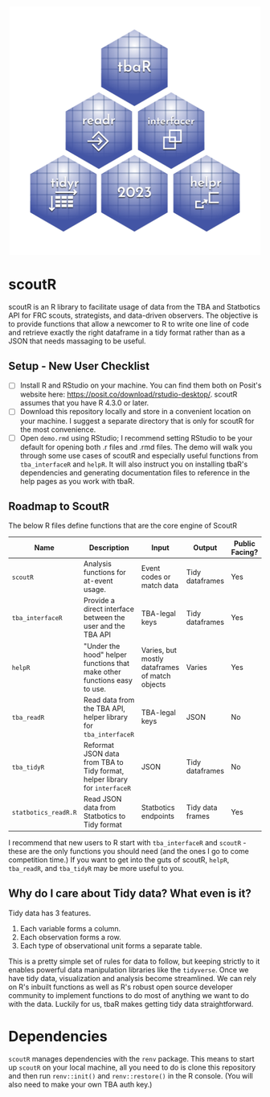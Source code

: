 <p align="center">
    <img src="logos/transparent.png" width="500">
</p>

# scoutR

scoutR is an R library to facilitate usage of data from the TBA and Statbotics API for FRC scouts, strategists, and data-driven observers. The objective is to provide functions that allow a newcomer to R to write one line of code and retrieve exactly the right dataframe in a tidy format rather than as a JSON that needs massaging to be useful.

## Setup - New User Checklist

- [ ] Install R and RStudio on your machine. You can find them both on Posit's website here: https://posit.co/download/rstudio-desktop/. scoutR assumes that you have R 4.3.0 or later.
- [ ] Download this repository locally and store in a convenient location on your machine. I suggest a separate directory that is only for scoutR for the most convenience.
- [ ] Open `demo.rmd` using RStudio; I recommend setting RStudio to be your default for opening both .r files and .rmd files. The demo will walk you through some use cases of scoutR and especially useful functions from `tba_interfaceR` and `helpR`. It will also instruct you on installing tbaR's dependencies and generating documentation files to reference in the help pages as you work with tbaR.

## Roadmap to ScoutR

The below R files define functions that are the core engine of ScoutR

| Name | Description | Input | Output | Public Facing?
| ----- | ----- | ----- | ----- | -----
| `scoutR` | Analysis functions for at-event usage. | Event codes or match data | Tidy dataframes | Yes
| `tba_interfaceR` | Provide a direct interface between the user and the TBA API | TBA-legal keys | Tidy dataframes | Yes
| `helpR` | "Under the hood" helper functions that make other functions easy to use.  | Varies, but mostly dataframes of match objects | Varies | Yes
| `tba_readR` | Read data from the TBA API, helper library for `tba_interfaceR` | TBA-legal keys| JSON | No
| `tba_tidyR` | Reformat JSON data from TBA to Tidy format, helper library for `interfaceR` | JSON | Tidy dataframes | No
| `statbotics_readR.R` | Read JSON data from Statbotics to Tidy format | Statbotics endpoints | Tidy data frames | Yes

I recommend that new users to R start with `tba_interfaceR` and `scoutR` - these are the only functions you should need (and the ones I go to come competition time.) If you want to get into the guts of scoutR, `helpR`, `tba_readR`, and `tba_tidyR` may be more useful to you.

## Why do I care about Tidy data? What even is it?

Tidy data has 3 features.

1.  Each variable forms a column.
2.  Each observation forms a row.
3.  Each type of observational unit forms a separate table.

This is a pretty simple set of rules for data to follow, but keeping strictly to it enables powerful data manipulation libraries like the `tidyverse`. Once we have tidy data, visualization and analysis become streamlined. We can rely on R's inbuilt functions as well as R's robust open source developer community to implement functions to do most of anything we want to do with the data. Luckily for us, tbaR makes getting tidy data straightforward.

# Dependencies

`scoutR` manages dependencies with the `renv` package. This means to start up `scoutR` on your local machine, all you need to do is clone this repository and then run `renv::init()` and `renv::restore()` in the R console. (You will also need to make your own TBA auth key.)
